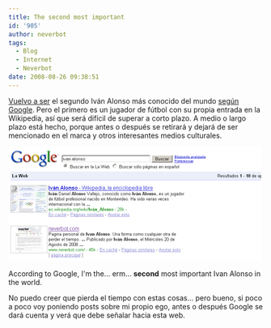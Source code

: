 ```yaml
---
title: The second most important
id: '905'
author: neverbot
tags:
  - Blog
  - Internet
  - Neverbot
date: 2008-08-26 09:38:51
---
```


[Vuelvo a ser](https://neverbot.com/posicionamiento-google-desde-la-perspectiva-de-un-inutil/) el segundo Iván Alonso más conocido del mundo [según Google](http://www.google.com/search?q=ivan+alonso). Pero el primero es un jugador de fútbol con su propia entrada en la Wikipedia, así que será difícil de superar a corto plazo. A medio o largo plazo está hecho, porque antes o después se retirará y dejará de ser mencionado en el marca y otros interesantes medios culturales.

[![Yo, yo mismo, y mi ego](./the-second-most-important/ivan_alonso.png "Yo, yo mismo, y mi ego")](http://www.google.com/search?q=ivan+alonso)

According to Google, I'm the... erm... **second** most important Ivan Alonso in the world.

No puedo creer que pierda el tiempo con estas cosas... pero bueno, si poco a poco voy poniendo posts sobre mi propio ego, antes o después Google se dará cuenta y verá que debe señalar hacia esta web.